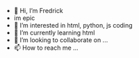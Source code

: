 - 👋 Hi, I’m Fredrick
- im epic
- 👀 I’m interested in html, python, js coding
- 🌱 I’m currently learning html
- 💞️ I’m looking to collaborate on ...
- 📫 How to reach me ...

<!---
fredrickking/fredrickking is a ✨ special ✨ repository because its `README.md` (this file) appears on your GitHub profile.
You can click the Preview link to take a look at your changes.
--->
